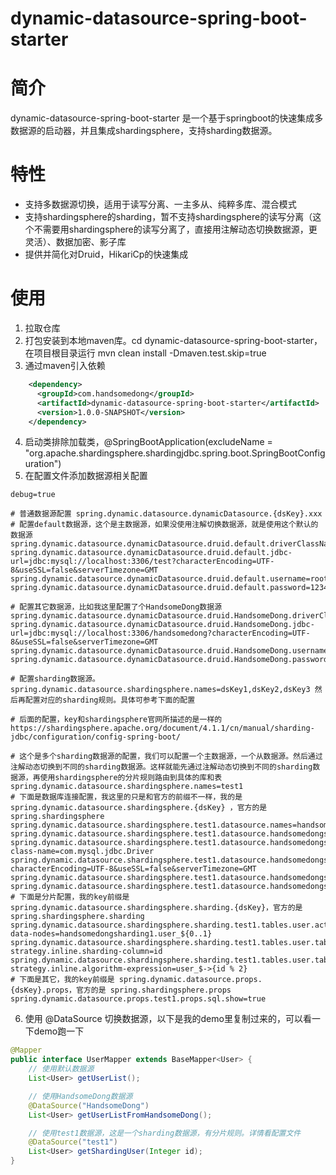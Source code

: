 # dynamic-datasource-spring-boot-starter

# 简介
dynamic-datasource-spring-boot-starter 是一个基于springboot的快速集成多数据源的启动器，并且集成shardingsphere，支持sharding数据源。

# 特性
- 支持多数据源切换，适用于读写分离、一主多从、纯粹多库、混合模式
- 支持shardingsphere的sharding，暂不支持shardingsphere的读写分离（这个不需要用shardingsphere的读写分离了，直接用注解动态切换数据源，更灵活）、数据加密、影子库
- 提供并简化对Druid，HikariCp的快速集成

# 使用

1. 拉取仓库
2. 打包安装到本地maven库。cd dynamic-datasource-spring-boot-starter，在项目根目录运行 mvn clean install -Dmaven.test.skip=true
3. 通过maven引入依赖
```xml
    <dependency>
      <groupId>com.handsomedong</groupId>
      <artifactId>dynamic-datasource-spring-boot-starter</artifactId>
      <version>1.0.0-SNAPSHOT</version>
    </dependency>
```
4. 启动类排除加载类，@SpringBootApplication(excludeName = "org.apache.shardingsphere.shardingjdbc.spring.boot.SpringBootConfiguration")
5. 在配置文件添加数据源相关配置
```properties
debug=true

# 普通数据源配置 spring.dynamic.datasource.dynamicDatasource.{dsKey}.xxx
# 配置default数据源，这个是主数据源，如果没使用注解切换数据源，就是使用这个默认的数据源
spring.dynamic.datasource.dynamicDatasource.druid.default.driverClassName=com.mysql.cj.jdbc.Driver
spring.dynamic.datasource.dynamicDatasource.druid.default.jdbc-url=jdbc:mysql://localhost:3306/test?characterEncoding=UTF-8&useSSL=false&serverTimezone=GMT
spring.dynamic.datasource.dynamicDatasource.druid.default.username=root
spring.dynamic.datasource.dynamicDatasource.druid.default.password=123456

# 配置其它数据源，比如我这里配置了个HandsomeDong数据源
spring.dynamic.datasource.dynamicDatasource.druid.HandsomeDong.driverClassName=com.mysql.cj.jdbc.Driver
spring.dynamic.datasource.dynamicDatasource.druid.HandsomeDong.jdbc-url=jdbc:mysql://localhost:3306/handsomedong?characterEncoding=UTF-8&useSSL=false&serverTimezone=GMT
spring.dynamic.datasource.dynamicDatasource.druid.HandsomeDong.username=root
spring.dynamic.datasource.dynamicDatasource.druid.HandsomeDong.password=123456

# 配置sharding数据源。spring.dynamic.datasource.shardingsphere.names=dsKey1,dsKey2,dsKey3 然后再配置对应的sharding规则。具体可参考下面的配置

# 后面的配置，key和shardingsphere官网所描述的是一样的  https://shardingsphere.apache.org/document/4.1.1/cn/manual/sharding-jdbc/configuration/config-spring-boot/

# 这个是多个sharding数据源的配置，我们可以配置一个主数据源，一个从数据源。然后通过注解动态切换到不同的sharding数据源。这样就能先通过注解动态切换到不同的sharding数据源，再使用shardingsphere的分片规则路由到具体的库和表
spring.dynamic.datasource.shardingsphere.names=test1
# 下面是数据库连接配置，我这里的只是和官方的前缀不一样，我的是 spring.dynamic.datasource.shardingsphere.{dsKey} ，官方的是 spring.shardingsphere
spring.dynamic.datasource.shardingsphere.test1.datasource.names=handsomedongsharding1
spring.dynamic.datasource.shardingsphere.test1.datasource.handsomedongsharding1.type=com.alibaba.druid.pool.DruidDataSource
spring.dynamic.datasource.shardingsphere.test1.datasource.handsomedongsharding1.driver-class-name=com.mysql.jdbc.Driver
spring.dynamic.datasource.shardingsphere.test1.datasource.handsomedongsharding1.url=jdbc:mysql://localhost:3306/handsomedong?characterEncoding=UTF-8&useSSL=false&serverTimezone=GMT
spring.dynamic.datasource.shardingsphere.test1.datasource.handsomedongsharding1.username=root
spring.dynamic.datasource.shardingsphere.test1.datasource.handsomedongsharding1.password=123456
# 下面是分片配置，我的key前缀是 spring.dynamic.datasource.shardingsphere.sharding.{dsKey}，官方的是 spring.shardingsphere.sharding
spring.dynamic.datasource.shardingsphere.sharding.test1.tables.user.actual-data-nodes=handsomedongsharding1.user_${0..1}
spring.dynamic.datasource.shardingsphere.sharding.test1.tables.user.table-strategy.inline.sharding-column=id
spring.dynamic.datasource.shardingsphere.sharding.test1.tables.user.table-strategy.inline.algorithm-expression=user_$->{id % 2}
# 下面是其它，我的key前缀是 spring.dynamic.datasource.props.{dsKey}.props，官方的是 spring.shardingsphere.props
spring.dynamic.datasource.props.test1.props.sql.show=true
```
6. 使用 @DataSource 切换数据源，以下是我的demo里复制过来的，可以看一下demo跑一下
```java
@Mapper
public interface UserMapper extends BaseMapper<User> {
    // 使用默认数据源
    List<User> getUserList();

    // 使用HandsomeDong数据源
    @DataSource("HandsomeDong")
    List<User> getUserListFromHandsomeDong();

    // 使用test1数据源，这是一个sharding数据源，有分片规则。详情看配置文件
    @DataSource("test1")
    List<User> getShardingUser(Integer id);
}
```

